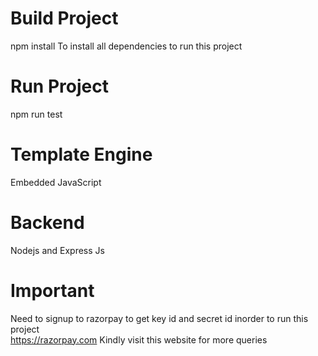 # Build Project
npm install 
To install all dependencies to run this project

# Run Project
npm run test

# Template Engine
Embedded JavaScript

# Backend 
Nodejs and Express Js

# Important
Need to signup to razorpay to get key id and secret id inorder to run this project\
 https://razorpay.com
 Kindly visit this website for more queries
 
